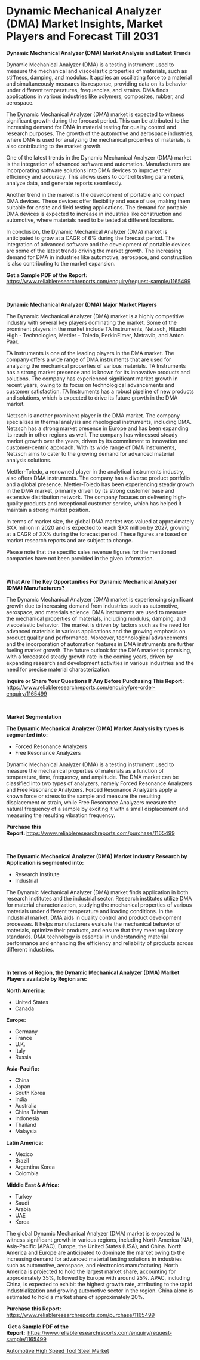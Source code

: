 <p><h1>Dynamic Mechanical Analyzer (DMA) Market Insights, Market Players and Forecast Till 2031</h1></p><p><strong>Dynamic Mechanical Analyzer (DMA) Market Analysis and Latest Trends</strong></p>
<p><p>Dynamic Mechanical Analyzer (DMA) is a testing instrument used to measure the mechanical and viscoelastic properties of materials, such as stiffness, damping, and modulus. It applies an oscillating force to a material and simultaneously measures its response, providing data on its behavior under different temperatures, frequencies, and strains. DMA finds applications in various industries like polymers, composites, rubber, and aerospace.</p><p>The Dynamic Mechanical Analyzer (DMA) market is expected to witness significant growth during the forecast period. This can be attributed to the increasing demand for DMA in material testing for quality control and research purposes. The growth of the automotive and aerospace industries, where DMA is used for analyzing the mechanical properties of materials, is also contributing to the market growth.</p><p>One of the latest trends in the Dynamic Mechanical Analyzer (DMA) market is the integration of advanced software and automation. Manufacturers are incorporating software solutions into DMA devices to improve their efficiency and accuracy. This allows users to control testing parameters, analyze data, and generate reports seamlessly.</p><p>Another trend in the market is the development of portable and compact DMA devices. These devices offer flexibility and ease of use, making them suitable for onsite and field testing applications. The demand for portable DMA devices is expected to increase in industries like construction and automotive, where materials need to be tested at different locations.</p><p>In conclusion, the Dynamic Mechanical Analyzer (DMA) market is anticipated to grow at a CAGR of 6% during the forecast period. The integration of advanced software and the development of portable devices are some of the latest trends driving the market growth. The increasing demand for DMA in industries like automotive, aerospace, and construction is also contributing to the market expansion.</p></p>
<p><strong>Get a Sample PDF of the Report:&nbsp;</strong> <a href="https://www.reliableresearchreports.com/enquiry/request-sample/1165499">https://www.reliableresearchreports.com/enquiry/request-sample/1165499</a></p>
<p>&nbsp;</p>
<p><strong>Dynamic Mechanical Analyzer (DMA) Major Market Players</strong></p>
<p><p>The Dynamic Mechanical Analyzer (DMA) market is a highly competitive industry with several key players dominating the market. Some of the prominent players in the market include TA Instruments, Netzsch, Hitachi High - Technologies, Mettler - Toledo, PerkinElmer, Metravib, and Anton Paar.</p><p>TA Instruments is one of the leading players in the DMA market. The company offers a wide range of DMA instruments that are used for analyzing the mechanical properties of various materials. TA Instruments has a strong market presence and is known for its innovative products and solutions. The company has experienced significant market growth in recent years, owing to its focus on technological advancements and customer satisfaction. TA Instruments has a robust pipeline of new products and solutions, which is expected to drive its future growth in the DMA market.</p><p>Netzsch is another prominent player in the DMA market. The company specializes in thermal analysis and rheological instruments, including DMA. Netzsch has a strong market presence in Europe and has been expanding its reach in other regions as well. The company has witnessed steady market growth over the years, driven by its commitment to innovation and customer-centric approach. With its wide range of DMA instruments, Netzsch aims to cater to the growing demand for advanced material analysis solutions.</p><p>Mettler-Toledo, a renowned player in the analytical instruments industry, also offers DMA instruments. The company has a diverse product portfolio and a global presence. Mettler-Toledo has been experiencing steady growth in the DMA market, primarily driven by its strong customer base and extensive distribution network. The company focuses on delivering high-quality products and exceptional customer service, which has helped it maintain a strong market position.</p><p>In terms of market size, the global DMA market was valued at approximately $XX million in 2020 and is expected to reach $XX million by 2027, growing at a CAGR of XX% during the forecast period. These figures are based on market research reports and are subject to change.</p><p>Please note that the specific sales revenue figures for the mentioned companies have not been provided in the given information.</p></p>
<p>&nbsp;</p>
<p><strong>What Are The Key Opportunities For Dynamic Mechanical Analyzer (DMA) Manufacturers?</strong></p>
<p><p>The Dynamic Mechanical Analyzer (DMA) market is experiencing significant growth due to increasing demand from industries such as automotive, aerospace, and materials science. DMA instruments are used to measure the mechanical properties of materials, including modulus, damping, and viscoelastic behavior. The market is driven by factors such as the need for advanced materials in various applications and the growing emphasis on product quality and performance. Moreover, technological advancements and the incorporation of automation features in DMA instruments are further fueling market growth. The future outlook for the DMA market is promising, with a forecasted steady growth rate in the coming years, driven by expanding research and development activities in various industries and the need for precise material characterization.</p></p>
<p><strong>Inquire or Share Your Questions If Any Before Purchasing This Report:</strong> <a href="https://www.reliableresearchreports.com/enquiry/pre-order-enquiry/1165499">https://www.reliableresearchreports.com/enquiry/pre-order-enquiry/1165499</a></p>
<p>&nbsp;</p>
<p><strong>Market Segmentation</strong></p>
<p><strong>The Dynamic Mechanical Analyzer (DMA) Market Analysis by types is segmented into:</strong></p>
<p><ul><li>Forced Resonance Analyzers</li><li>Free Resonance Analyzers</li></ul></p>
<p><p>Dynamic Mechanical Analyzer (DMA) is a testing instrument used to measure the mechanical properties of materials as a function of temperature, time, frequency, and amplitude. The DMA market can be classified into two types of analyzers, namely Forced Resonance Analyzers and Free Resonance Analyzers. Forced Resonance Analyzers apply a known force or stress to the sample and measure the resulting displacement or strain, while Free Resonance Analyzers measure the natural frequency of a sample by exciting it with a small displacement and measuring the resulting vibration frequency.</p></p>
<p><strong>Purchase this Report:&nbsp;</strong><a href="https://www.reliableresearchreports.com/purchase/1165499">https://www.reliableresearchreports.com/purchase/1165499</a></p>
<p>&nbsp;</p>
<p><strong>The Dynamic Mechanical Analyzer (DMA) Market Industry Research by Application is segmented into:</strong></p>
<p><ul><li>Research Institute</li><li>Industrial</li></ul></p>
<p><p>The Dynamic Mechanical Analyzer (DMA) market finds application in both research institutes and the industrial sector. Research institutes utilize DMA for material characterization, studying the mechanical properties of various materials under different temperature and loading conditions. In the industrial market, DMA aids in quality control and product development processes. It helps manufacturers evaluate the mechanical behavior of materials, optimize their products, and ensure that they meet regulatory standards. DMA technology is essential in understanding material performance and enhancing the efficiency and reliability of products across different industries.</p></p>
<p>&nbsp;</p>
<p><strong>In terms of Region, the Dynamic Mechanical Analyzer (DMA) Market Players available by Region are:</strong></p>
<p>
    <p> <strong> North America: </strong>
        <ul>
            <li>United States</li>
            <li>Canada</li>
        </ul>
        </p> 
    <p> <strong> Europe: </strong>
        <ul>
            <li>Germany</li>
            <li>France</li>
            <li>U.K.</li>
            <li>Italy</li>
            <li>Russia</li>
        </ul>
        </p> 
    <p> <strong> Asia-Pacific: </strong>
        <ul>
            <li>China</li>
            <li>Japan</li>
            <li>South Korea</li>
            <li>India</li>
            <li>Australia</li>
            <li>China Taiwan</li>
            <li>Indonesia</li>
            <li>Thailand</li>
            <li>Malaysia</li>
        </ul>
        </p> 
    <p> <strong> Latin America: </strong>
        <ul>
            <li>Mexico</li>
            <li>Brazil</li>
            <li>Argentina Korea</li>
            <li>Colombia</li>
        </ul>
        </p> 
    <p> <strong> Middle East & Africa: </strong>
        <ul>
            <li>Turkey</li>
            <li>Saudi</li>
            <li>Arabia</li>
            <li>UAE</li>
            <li>Korea</li>
        </ul>
    </p>
    </p>
<p><p>The global Dynamic Mechanical Analyzer (DMA) market is expected to witness significant growth in various regions, including North America (NA), Asia-Pacific (APAC), Europe, the United States (USA), and China. North America and Europe are anticipated to dominate the market owing to the increasing demand for advanced material testing solutions in industries such as automotive, aerospace, and electronics manufacturing. North America is projected to hold the largest market share, accounting for approximately 35%, followed by Europe with around 25%. APAC, including China, is expected to exhibit the highest growth rate, attributing to the rapid industrialization and growing automotive sector in the region. China alone is estimated to hold a market share of approximately 20%.</p></p>
<p><strong>Purchase this Report: </strong><a href="https://www.reliableresearchreports.com/purchase/1165499">https://www.reliableresearchreports.com/purchase/1165499</a></p>
<p>&nbsp;<strong>Get a Sample PDF of the Report:&nbsp;&nbsp;</strong><a href="https://www.reliableresearchreports.com/enquiry/request-sample/1165499">https://www.reliableresearchreports.com/enquiry/request-sample/1165499</a></p>
<p><strong></strong></p>
<p><p><a href="https://www.linkedin.com/pulse/automotive-high-speed-tool-steel-market-research-report-quvhe?trackingId=VIOM0oT4Q2KgAVkScsxGqw%3D%3D">Automotive High Speed Tool Steel Market</a></p></p>